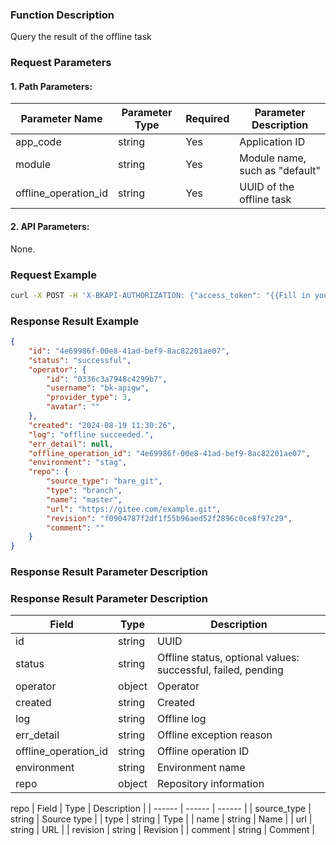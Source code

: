 ### Function Description
Query the result of the offline task

### Request Parameters

#### 1. Path Parameters:

|   Parameter Name   |    Parameter Type  |  Required  |     Parameter Description     |
| ------------ | ------------ | ------ | ---------------- |
| app_code   | string | Yes | Application ID |
| module   | string | Yes | Module name, such as "default" |
| offline_operation_id | string | Yes | UUID of the offline task |

#### 2. API Parameters:
None.


### Request Example
```bash
curl -X POST -H 'X-BKAPI-AUTHORIZATION: {"access_token": "{{Fill in your AccessToken}}"}' http://bkapi.example.com/api/bkpaas3/prod/bkapps/applications/{{Fill in your AppCode}}/modules/{{Fill in your module name}}/envs/{Fill in App deployment environment:stag or prod}/offlines/{{offline_operation_id}}/result/
```

### Response Result Example
```json
{
    "id": "4e69986f-00e8-41ad-bef9-8ac82201ae07",
    "status": "successful",
    "operator": {
        "id": "0336c3a7948c4299b7",
        "username": "bk-apigw",
        "provider_type": 3,
        "avatar": ""
    },
    "created": "2024-08-19 11:30:26",
    "log": "offline succeeded.",
    "err_detail": null,
    "offline_operation_id": "4e69986f-00e8-41ad-bef9-8ac82201ae07",
    "environment": "stag",
    "repo": {
        "source_type": "bare_git",
        "type": "branch",
        "name": "master",
        "url": "https://gitee.com/example.git",
        "revision": "f0904787f2df1f55b96aed52f2896c0ce8f97c29",
        "comment": ""
    }
}
```

### Response Result Parameter Description

### Response Result Parameter Description

| Field |   Type | Description |
| ------ | ------ | ------ | 
| id | string | UUID |
| status | string | Offline status, optional values: successful, failed, pending |
| operator | object | Operator |
| created | string | Created |
| log | string | Offline log |
| err_detail | string | Offline exception reason |
| offline_operation_id | string | Offline operation ID |
| environment | string | Environment name |
| repo | object | Repository information |

repo
| Field |   Type | Description |
| ------ | ------ | ------ |
| source_type | string | Source type |
| type | string | Type |
| name | string | Name |
| url | string | URL |
| revision | string | Revision |
| comment | string | Comment |